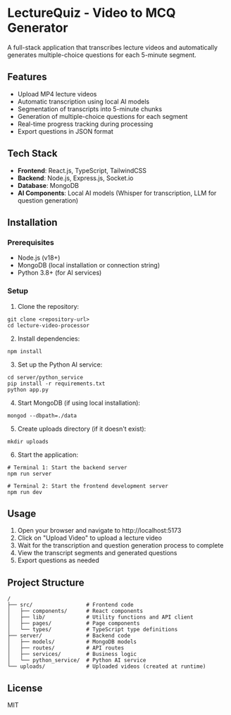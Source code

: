 # LectureQuiz - Video to MCQ Generator

A full-stack application that transcribes lecture videos and automatically generates multiple-choice questions for each 5-minute segment.

## Features

- Upload MP4 lecture videos
- Automatic transcription using local AI models
- Segmentation of transcripts into 5-minute chunks
- Generation of multiple-choice questions for each segment
- Real-time progress tracking during processing
- Export questions in JSON format

## Tech Stack

- **Frontend**: React.js, TypeScript, TailwindCSS
- **Backend**: Node.js, Express.js, Socket.io
- **Database**: MongoDB
- **AI Components**: Local AI models (Whisper for transcription, LLM for question generation)

## Installation

### Prerequisites

- Node.js (v18+)
- MongoDB (local installation or connection string)
- Python 3.8+ (for AI services)

### Setup

1. Clone the repository:
```
git clone <repository-url>
cd lecture-video-processor
```

2. Install dependencies:
```
npm install
```

3. Set up the Python AI service:
```
cd server/python_service
pip install -r requirements.txt
python app.py
```

4. Start MongoDB (if using local installation):
```
mongod --dbpath=./data
```

5. Create uploads directory (if it doesn't exist):
```
mkdir uploads
```

6. Start the application:
```
# Terminal 1: Start the backend server
npm run server

# Terminal 2: Start the frontend development server
npm run dev
```

## Usage

1. Open your browser and navigate to http://localhost:5173
2. Click on "Upload Video" to upload a lecture video
3. Wait for the transcription and question generation process to complete
4. View the transcript segments and generated questions
5. Export questions as needed

## Project Structure

```
/
├── src/                 # Frontend code
│   ├── components/      # React components
│   ├── lib/             # Utility functions and API client
│   ├── pages/           # Page components
│   └── types/           # TypeScript type definitions
├── server/              # Backend code
│   ├── models/          # MongoDB models
│   ├── routes/          # API routes
│   ├── services/        # Business logic
│   └── python_service/  # Python AI service
└── uploads/             # Uploaded videos (created at runtime)
```

## License

MIT